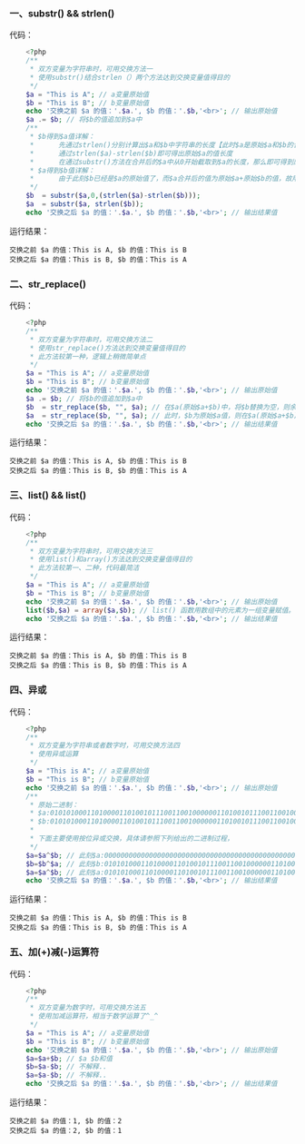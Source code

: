 ### 一、substr() && strlen()

代码：

```php
    <?php
    /**
     * 双方变量为字符串时，可用交换方法一
     * 使用substr()结合strlen（）两个方法达到交换变量值得目的
     */
    $a = "This is A"; // a变量原始值
    $b = "This is B"; // b变量原始值
    echo '交换之前 $a 的值：'.$a.', $b 的值：'.$b,'<br>'; // 输出原始值
    $a .= $b; // 将$b的值追加到$a中
    /**
     * $b得到$a值详解：
     *      先通过strlen()分别计算出$a和$b中字符串的长度【此时$a是原始$a和$b的合值】
     *      通过strlen($a)-strlen($b)即可得出原始$a的值长度
     *      在通过substr()方法在合并后的$a中从0开始截取到$a的长度，那么即可得到原始$a的值
     * $a得到$b值详解：
     *      由于此刻$b已经是$a的原始值了，而$a合并后的值为原始$a+原始$b的值，故用substr()在$a中从$b(原始$a)长度位置截取，则去的内容则为原始$b，则将$b值付给$a成功
     */
    $b  = substr($a,0,(strlen($a)-strlen($b)));
    $a  = substr($a, strlen($b));
    echo '交换之后 $a 的值：'.$a.', $b 的值：'.$b,'<br>'; // 输出结果值
```

运行结果：

    交换之前 $a 的值：This is A, $b 的值：This is B
    交换之后 $a 的值：This is B, $b 的值：This is A

### 二、str_replace()

代码：

```php
    <?php
    /**
     * 双方变量为字符串时，可用交换方法二
     * 使用str_replace()方法达到交换变量值得目的
     * 此方法较第一种，逻辑上稍微简单点
     */
    $a = "This is A"; // a变量原始值
    $b = "This is B"; // b变量原始值
    echo '交换之前 $a 的值：'.$a.', $b 的值：'.$b,'<br>'; // 输出原始值
    $a .= $b; // 将$b的值追加到$a中
    $b  = str_replace($b, "", $a); // 在$a(原始$a+$b)中，将$b替换为空，则余下的返回值为$a
    $a  = str_replace($b, "", $a); // 此时，$b为原始$a值，则在$a(原始$a+$b)中将$b(原始$a)替换为空，则余下的返回值则为原始$b,交换成功
    echo '交换之后 $a 的值：'.$a.', $b 的值：'.$b,'<br>'; // 输出结果值
```

运行结果：

    交换之前 $a 的值：This is A, $b 的值：This is B
    交换之后 $a 的值：This is B, $b 的值：This is A

### 三、list() && list()

代码：

```php
    <?php
    /**
     * 双方变量为字符串时，可用交换方法三
     * 使用list()和array()方法达到交换变量值得目的
     * 此方法较第一、二种，代码最简洁
     */
    $a = "This is A"; // a变量原始值
    $b = "This is B"; // b变量原始值
    echo '交换之前 $a 的值：'.$a.', $b 的值：'.$b,'<br>'; // 输出原始值
    list($b,$a) = array($a,$b); // list() 函数用数组中的元素为一组变量赋值。了解这个，相信其他的不用我多说了吧
    echo '交换之后 $a 的值：'.$a.', $b 的值：'.$b,'<br>'; // 输出结果值
```

运行结果：

    交换之前 $a 的值：This is A, $b 的值：This is B
    交换之后 $a 的值：This is B, $b 的值：This is A

### 四、异或

代码：

```php
    <?php
    /**
     * 双方变量为字符串或者数字时，可用交换方法四
     * 使用异或运算
     */
    $a = "This is A"; // a变量原始值
    $b = "This is B"; // b变量原始值
    echo '交换之前 $a 的值：'.$a.', $b 的值：'.$b,'<br>'; // 输出原始值
    /**
     * 原始二进制：
     * $a:010101000110100001101001011100110010000001101001011100110010000001000001
     * $b:010101000110100001101001011100110010000001101001011100110010000001000010
     * 
     * 下面主要使用按位异或交换，具体请参照下列给出的二进制过程，
     */
    $a=$a^$b; // 此刻$a:000000000000000000000000000000000000000000000000000000000000000000000011
    $b=$b^$a; // 此刻$b:010101000110100001101001011100110010000001101001011100110010000001000001
    $a=$a^$b; // 此刻$a:010101000110100001101001011100110010000001101001011100110010000001000010
    echo '交换之后 $a 的值：'.$a.', $b 的值：'.$b,'<br>'; // 输出结果值
```

运行结果：

    交换之前 $a 的值：This is A, $b 的值：This is B
    交换之后 $a 的值：This is B, $b 的值：This is A

### 五、加(+)减(-)运算符

代码：

```php
    <?php
    /**
     * 双方变量为数字时，可用交换方法五
     * 使用加减运算符，相当于数学运算了^_^
     */
    $a = "This is A"; // a变量原始值
    $b = "This is B"; // b变量原始值
    echo '交换之前 $a 的值：'.$a.', $b 的值：'.$b,'<br>'; // 输出原始值
    $a=$a+$b; // $a $b和值
    $b=$a-$b; // 不解释..
    $a=$a-$b; // 不解释..
    echo '交换之后 $a 的值：'.$a.', $b 的值：'.$b,'<br>'; // 输出结果值
```

运行结果：

    交换之前 $a 的值：1, $b 的值：2
    交换之后 $a 的值：2, $b 的值：1